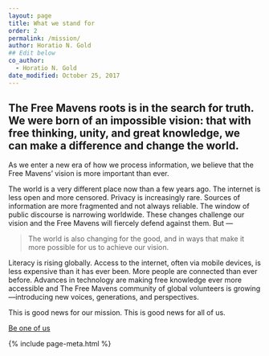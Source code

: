 ```yaml
---
layout: page
title: What we stand for
order: 2
permalink: /mission/
author: Horatio N. Gold
## Edit below
co_author:
  - Horatio N. Gold
date_modified: October 25, 2017
---
```


<!-- Start Edit -->

<h2> The Free Mavens roots is in the search for truth. We were born of an impossible vision: that with free thinking, unity, and great knowledge, we can make a difference and change the world.</h2>

As we enter a new era of how we process information, we believe that the Free Mavens’ vision is more important than ever.

The world is a very different place now than a few years ago. The internet is less open and more censored. Privacy is increasingly rare. Sources of information are more fragmented and not always reliable. The window of public discourse is narrowing worldwide. These changes challenge our vision and the Free Mavens will fiercely defend against them. But —

> The world is also changing for the good, and in ways that make it more possible for us to achieve our vision.

Literacy is rising globally. Access to the internet, often via mobile devices, is less expensive than it has ever been. More people are connected than ever before. Advances in technology are making free knowledge ever more accessible and The Free Mavens community of global volunteers is growing—introducing new voices, generations, and perspectives.

This is good news for our mission. This is good news for all of us.

<!-- Stop Edit -->

<div class="tfm-cta">
  <a href="{{ site.baseurl }}/be-a-maven/" class="tfm-btn tfm-btn-color">Be one of us</a>
</div>

{% include page-meta.html %}
 